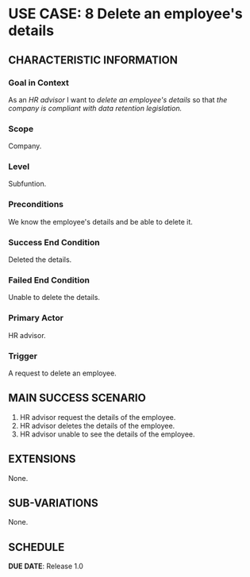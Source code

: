 # USE CASE: 8 Delete an employee's details

## CHARACTERISTIC INFORMATION

### Goal in Context

As an *HR advisor* I want to *delete an employee's details* so that *the company is compliant with data retention legislation.*

### Scope

Company.

### Level

Subfuntion.

### Preconditions

We know the employee's details and be able to delete it.

### Success End Condition

Deleted the details.

### Failed End Condition

Unable to delete the details.

### Primary Actor

HR advisor.

### Trigger

A request to delete an employee.

## MAIN SUCCESS SCENARIO

1. HR advisor request the details of the employee.
2. HR advisor deletes the details of the employee.
3. HR advisor unable to see the details of the employee.

## EXTENSIONS

None.

## SUB-VARIATIONS

None.

## SCHEDULE

**DUE DATE**: Release 1.0